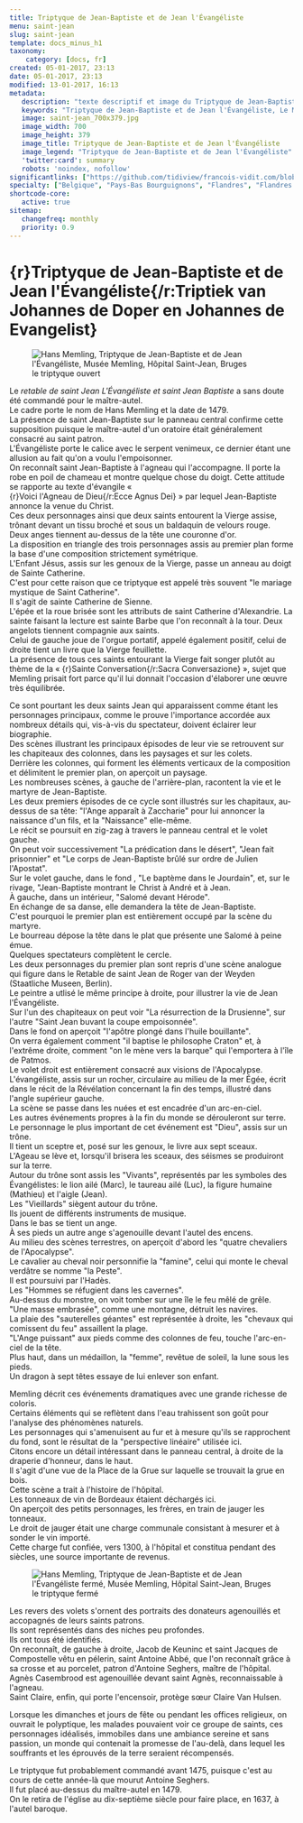 ```yaml
---
title: Triptyque de Jean-Baptiste et de Jean l'Évangéliste
menu: saint-jean
slug: saint-jean
template: docs_minus_h1
taxonomy:
    category: [docs, fr]
created: 05-01-2017, 23:13
date: 05-01-2017, 23:13
modified: 13-01-2017, 16:13
metadata:
   description: "texte descriptif et image du Triptyque de Jean-Baptiste et de Jean l'Évangéliste, œuvre de Hans Memling, visible au Musée Memling, Hôpital Saint-Jean de Bruges"
   keywords: "Triptyque de Jean-Baptiste et de Jean l'Évangéliste, Le Mariage mystique de sainte Catherine, Memling, Memlinc, Hôpital Saint-Jean, Bruges, Brugge, Triptiek van Johannes de Doper en Johannes de Evangelist, Hans Memling, Hans Memlinc, Memling, Memlinc"
   image: saint-jean_700x379.jpg
   image_width: 700
   image_height: 379
   image_title: Triptyque de Jean-Baptiste et de Jean l'Évangéliste
   image_legend: "Triptyque de Jean-Baptiste et de Jean l'Évangéliste"
   'twitter:card': summary
   robots: 'noindex, nofollow'
significantlinks: ["https://github.com/tidiview/francois-vidit.com/blob/develop/user/sites/docs/pages/01.reference/05.bruges/01.hopital-saint-jean/01.saint-jean/docs.fr.md"]
specialty: ["Belgique", "Pays-Bas Bourguignons", "Flandres", "Flandres Occidentale", "Bruges", "Brugge", "Musées de Bruges", "Primitifs Flamands", "Renaissance nordique", "Hôpital Saint-Jean", "Hôpital Saint-Jean de Bruges", "Musée Hans Memling", "Hans Memling", "Triptyque de Jean-Baptiste et de Jean l'Évangéliste", "Hans Memlinc", "Memling", "Memlinc", "Triptiek van Johannes de Doper en Johannes de Evangelist"]
shortcode-core:
   active: true
sitemap:
   changefreq: monthly
   priority: 0.9
---
```

# {r}Triptyque<wbr>&#160;<wbr>de<wbr>&#160;<wbr>Jean<wbr>-<wbr>Baptiste<wbr>&#160;<wbr>et<wbr>&#160;<wbr>de<wbr>&#160;<wbr>Jean<wbr>&#160;<wbr>l'Évangé<wbr>liste{/r:Triptiek<wbr>&#160;<wbr>van<wbr>&#160;<wbr>Johannes<wbr>&#160;<wbr>de<wbr>&#160;<wbr>Doper<wbr>&#160;<wbr>en<wbr>&#160;<wbr>Johannes<wbr>&#160;<wbr>de<wbr>&#160;<wbr>Evangelist}

<figure><picture>
<source
sizes="(max-width: 767px) 98vw, (min-width: 959px) 50vw, 86vw"
srcset="
/user/sites/docs/pages/01.reference/05.bruges/01.hopital-saint-jean/01.saint-jean/saint-jean-280.webp 280w,
/user/sites/docs/pages/01.reference/05.bruges/01.hopital-saint-jean/01.saint-jean/saint-jean-380.webp 380w,
/user/sites/docs/pages/01.reference/05.bruges/01.hopital-saint-jean/01.saint-jean/saint-jean-480.webp 480w,
/user/sites/docs/pages/01.reference/05.bruges/01.hopital-saint-jean/01.saint-jean/saint-jean-640.webp 640w,
/user/sites/docs/pages/01.reference/05.bruges/01.hopital-saint-jean/01.saint-jean/saint-jean_700x345.webp 700w"
type="image/webp">
<img
src="/user/sites/docs/pages/01.reference/05.bruges/01.hopital-saint-jean/01.saint-jean/saint-jean_700x345.jpg" title="Hans Memling, Triptyque de Jean-Baptiste et de Jean l'Évangéliste, Musée Memling, Hôpital Saint-Jean, Bruges" alt="Hans Memling, Triptyque de Jean-Baptiste et de Jean l'Évangéliste, Musée Memling, Hôpital Saint-Jean, Bruges" class="class-diane-img"
sizes="(max-width: 767px) 98vw, (min-width: 959px) 50vw, 86vw"
srcset="
/user/sites/docs/pages/01.reference/05.bruges/01.hopital-saint-jean/01.saint-jean/saint-jean-280.jpg 280w,
/user/sites/docs/pages/01.reference/05.bruges/01.hopital-saint-jean/01.saint-jean/saint-jean-380.jpg 380w,
/user/sites/docs/pages/01.reference/05.bruges/01.hopital-saint-jean/01.saint-jean/saint-jean-480.jpg 480w,
/user/sites/docs/pages/01.reference/05.bruges/01.hopital-saint-jean/01.saint-jean/saint-jean-640.jpg 640w,
/user/sites/docs/pages/01.reference/05.bruges/01.hopital-saint-jean/01.saint-jean/saint-jean_700x345.jpg 700w">
</picture><figcaption>le triptyque ouvert</figcaption></figure>

Le _retable de saint Jean L'Évangéliste et saint Jean Baptiste_ a sans doute été commandé pour le maître-autel.  
Le cadre porte le nom de Hans Memling et la date de 1479.  
La présence de saint Jean-Baptiste sur le panneau central confirme cette supposition puisque le maître-autel d'un oratoire était généralement consacré au saint patron.  
L'Évangéliste porte le calice avec le serpent venimeux, ce dernier étant une allusion au fait qu'on a voulu l'empoisonner.  
On reconnaît saint Jean-Baptiste à l'agneau qui l'accompagne.
Il porte la robe en poil de chameau et montre quelque chose du doigt.
Cette attitude se rapporte au texte d'évangile « {r}Voici&#160;l'Agneau&#160;de&#160;Dieu{/r:Ecce&#160;Agnus&#160;Dei} » par lequel Jean-Baptiste annonce la venue du Christ.  
Ces deux personnages ainsi que deux saints entourent la Vierge assise, trônant devant un tissu broché et sous un baldaquin de velours rouge.  
Deux anges tiennent au-dessus de la tête une couronne d'or.  
La disposition en triangle des trois personnages assis au premier plan forme la base d'une composition strictement symétrique.  
L'Enfant Jésus, assis sur les genoux de la Vierge, passe un anneau au doigt de Sainte Catherine.  
C'est pour cette raison  que ce triptyque est appelé très souvent "le mariage mystique de Saint Catherine".  
Il s'agit de sainte Catherine de Sienne.  
L'épée et la roue brisée sont les attributs de saint Catherine d'Alexandrie.
La sainte faisant la lecture est sainte Barbe que l'on reconnaît à la tour.
Deux angelots tiennent compagnie aux saints.  
Celui de gauche joue de l'orgue portatif, appelé également positif, celui de droite tient un livre que la Vierge feuillette.  
La présence de tous ces saints entourant la Vierge fait songer plutôt au thème de la « {r}Sainte&#160;Conversation{/r:Sacra&#160;Conversazione} », sujet que Memling prisait fort parce qu'il lui donnait l'occasion d'élaborer une œuvre très équilibrée.  

Ce sont pourtant les deux saints Jean qui apparaissent comme étant les personnages principaux, comme le prouve l'importance accordée aux nombreux détails qui, vis-à-vis du spectateur, doivent éclairer leur biographie.  
Des scènes illustrant les principaux épisodes de leur vie se retrouvent sur les chapiteaux des colonnes, dans les paysages et sur les colets.  
Derrière les colonnes, qui forment les éléments verticaux de la composition et délimitent le premier plan, on aperçoit un paysage.  
Les nombreuses scènes, à gauche de l'arrière-plan, racontent la vie et le martyre de Jean-Baptiste.  
Les deux premiers épisodes de ce cycle sont illustrés sur les chapitaux, au-dessus de sa tête: "l'Ange apparaît à Zaccharie" pour lui annoncer la naissance d'un fils, et la "Naissance" elle-même.  
Le récit se poursuit en zig-zag à travers le panneau central et le volet gauche.  
On peut voir successivement "La prédication dans le désert", "Jean fait prisonnier" et "Le corps de Jean-Baptiste brûlé sur ordre de Julien l'Apostat".  
Sur le volet gauche, dans le fond , "Le baptème dans le Jourdain", et, sur le rivage, "Jean-Baptiste montrant le Christ à André et à Jean.  
À gauche, dans un intérieur, "Salomé devant Hérode".  
En échange de sa danse, elle demandera la tête de Jean-Baptiste.  
C'est pourquoi le premier plan est entièrement occupé par la scène du martyre.  
Le bourreau dépose la tête dans le plat que présente une Salomé à peine émue.  
Quelques spectateurs complètent le cercle.  
Les deux personnages du premier plan sont repris d'une scène analogue qui figure dans le Retable de saint Jean de Roger van der Weyden (Staatliche Museen, Berlin).  
Le peintre a utlisé le même principe à droite, pour illustrer la vie de Jean l'Évangéliste.  
Sur l'un des chapiteaux on peut voir "La résurrection de la Drusienne", sur l'autre "Saint Jean buvant la coupe empoisonnée".  
Dans le fond on aperçoit "l'apôtre plongé dans l'huile bouillante".  
On verra également comment "il baptise le philosophe Craton" et, à l'extrême droite, comment "on le mène vers la barque" qui l'emportera à l'île de Patmos.  
Le volet droit est entièrement consacré aux visions de l'Apocalypse.
L'évangéliste, assis sur un rocher, circulaire au milieu de la mer Égée, écrit dans le récit de la Révélation concernant la fin des temps, illustré dans l'angle supérieur gauche.  
La scène se passe dans les nuées et est encadrée d'un arc-en-ciel.  
Les autres événements propres à la fin du monde se dérouleront sur terre.  
Le personnage le plus important de cet événement est "Dieu", assis sur un trône.  
Il tient un sceptre et, posé sur les genoux, le livre aux sept sceaux.  
L'Ageau se lève et, lorsqu'il brisera les sceaux, des séismes se produiront sur la terre.  
Autour du trône sont assis les "Vivants", représentés par les symboles des Évangélistes: le lion ailé (Marc), le taureau ailé (Luc), la figure humaine (Mathieu) et l'aigle (Jean).  
Les "Vieillards" siègent autour du trône.  
Ils jouent de différents instruments de musique.  
Dans le bas se tient un ange.  
À ses pieds un autre ange s'agenouille devant l'autel des encens.  
Au milieu des scènes terrestres, on aperçoit d'abord les "quatre chevaliers de l'Apocalypse".  
Le cavalier au cheval noir personnifie la "famine", celui qui monte le cheval verdâtre se nomme "la Peste".  
Il est poursuivi par l'Hadès.  
Les "Hommes se réfugient dans les cavernes".  
Au-dessus du monstre, on voit tomber sur une île le feu mêlé de grêle.  
"Une masse embrasée", comme une montagne, détruit les navires.  
La plaie des "sauterelles géantes" est représentée à droite, les "chevaux qui comissent du feu" assaillent la plage.  
"L'Ange puissant" aux pieds comme des colonnes de feu, touche l'arc-en-ciel de la tête.  
Plus haut, dans un médaillon, la "femme", revêtue de soleil, la lune sous les pieds.  
Un dragon à sept têtes essaye de lui enlever son enfant.  

Memling décrit ces événements dramatiques avec une grande richesse de coloris.  
Certains éléments qui se reflètent dans l'eau trahissent son goût pour l'analyse des phénomènes naturels.  
Les personnages qui s'amenuisent au fur et à mesure qu'ils se rapprochent du fond, sont le résultat de la "perspective linéaire" utilisée ici.  
Citons encore un détail intéressant  dans le panneau central, à droite de la draperie d'honneur, dans le haut.  
Il s'agit d'une vue de la Place de la Grue sur laquelle se trouvait la grue en bois.  
Cette scène a trait à l'histoire de l'hôpital.  
Les tonneaux de vin de Bordeaux étaient déchargés ici.  
On aperçoit des petits personnages, les frères, en train de jauger les tonneaux.  
Le droit de jauger était une charge communale consistant à mesurer et à sonder le vin importé.  
Cette charge fut confiée, vers 1300, à l'hôpital et constitua pendant des siècles, une source importante de revenus.  

<figure><picture>
<source
sizes="(max-width: 767px) 98vw, (min-width: 959px) 50vw, 86vw"
srcset="
/user/sites/docs/pages/01.reference/05.bruges/01.hopital-saint-jean/01.saint-jean/saint-jean-ferme-280.webp 280w,
/user/sites/docs/pages/01.reference/05.bruges/01.hopital-saint-jean/01.saint-jean/saint-jean-ferme-380.webp 380w,
/user/sites/docs/pages/01.reference/05.bruges/01.hopital-saint-jean/01.saint-jean/saint-jean-ferme-480.webp 480w,
/user/sites/docs/pages/01.reference/05.bruges/01.hopital-saint-jean/01.saint-jean/saint-jean-ferme-640.webp 640w,
/user/sites/docs/pages/01.reference/05.bruges/01.hopital-saint-jean/01.saint-jean/saint-jean-ferme_700x736.webp 700w"
type="image/webp">
<img
src="/user/sites/docs/pages/01.reference/05.bruges/01.hopital-saint-jean/01.saint-jean/saint-jean-ferme_700x736.jpg" title="Hans Memling, Triptyque de Jean-Baptiste et de Jean l'Évangéliste fermé, Musée Memling, Hôpital Saint-Jean, Bruges" alt="Hans Memling, Triptyque de Jean-Baptiste et de Jean l'Évangéliste fermé, Musée Memling, Hôpital Saint-Jean, Bruges" class="class-diane-img"
sizes="(max-width: 767px) 98vw, (min-width: 959px) 50vw, 86vw"
srcset="
/user/sites/docs/pages/01.reference/05.bruges/01.hopital-saint-jean/01.saint-jean/saint-jean-ferme-280.jpg 280w,
/user/sites/docs/pages/01.reference/05.bruges/01.hopital-saint-jean/01.saint-jean/saint-jean-ferme-380.jpg 380w,
/user/sites/docs/pages/01.reference/05.bruges/01.hopital-saint-jean/01.saint-jean/saint-jean-ferme-480.jpg 480w,
/user/sites/docs/pages/01.reference/05.bruges/01.hopital-saint-jean/01.saint-jean/saint-jean-ferme-640.jpg 640w,
/user/sites/docs/pages/01.reference/05.bruges/01.hopital-saint-jean/01.saint-jean/saint-jean-ferme_700x736.jpg 700w">
</picture><figcaption>le triptyque fermé</figcaption></figure>

Les revers des volets s'ornent des portraits des donateurs agenouillés et accopagnés de leurs saints patrons.  
Ils sont représentés dans des niches peu profondes.  
Ils ont tous été identifiés.  
On reconnaît, de gauche à droite, Jacob de Keuninc et saint Jacques de Compostelle vêtu en pélerin, saint Antoine Abbé, que l'on reconnaît grâce à sa crosse et au porcelet, patron d'Antoine Seghers, maître de l'hôpital.
Agnès Casembrood est agenouillée devant saint Agnès, reconnaissable à l'agneau.  
Saint Claire, enfin, qui porte l'encensoir, protège sœur Claire Van Hulsen.  

Lorsque les dimanches et jours de fête ou pendant les offices religieux, on ouvrait le polyptique, les malades pouvaient voir ce groupe de saints, ces personnages idéalisés, immobiles dans une ambiance sereine et sans passion, un monde qui contenait la promesse de l'au-delà, dans lequel les souffrants et les éprouvés de la terre seraient récompensés.  

Le triptyque fut probablement commandé avant 1475, puisque c'est au cours de cette année-là que mourut Antoine Seghers.  
Il fut placé au-dessus du maître-autel en 1479.  
On le retira de l'église au dix-septième siècle pour faire place, en 1637, à l'autel baroque.  